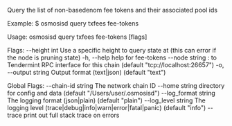 Query the list of non-basedenom fee tokens and their associated pool ids

Example:
$ osmosisd query txfees fee-tokens

Usage:
  osmosisd query txfees fee-tokens [flags]

Flags:
      --height int      Use a specific height to query state at (this can error if the node is pruning state)
  -h, --help            help for fee-tokens
      --node string     <host>:<port> to Tendermint RPC interface for this chain (default "tcp://localhost:26657")
  -o, --output string   Output format (text|json) (default "text")

Global Flags:
      --chain-id string     The network chain ID
      --home string         directory for config and data (default "/Users/user/.osmosisd")
      --log_format string   The logging format (json|plain) (default "plain")
      --log_level string    The logging level (trace|debug|info|warn|error|fatal|panic) (default "info")
      --trace               print out full stack trace on errors
